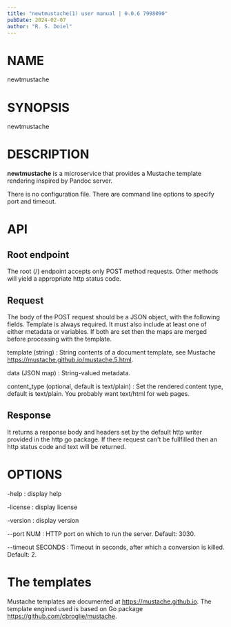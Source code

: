 ```yaml
---
title: "newtmustache(1) user manual | 0.0.6 7998090"
pubDate: 2024-02-07
author: "R. S. Doiel"
---
```


# NAME

newtmustache

# SYNOPSIS

newtmustache

# DESCRIPTION

**newtmustache** is a microservice that provides a Mustache template rendering inspired by Pandoc server.

There is no configuration file. There are command line options to specify port and timeout.

# API

## Root endpoint

The root (/) endpoint accepts only POST method requests. Other methods will yield a appropriate http status code.

##  Request

The body of the POST request should be a JSON object, with the following fields.  Template is always required. It must
also include at least one of either metadata or variables. If both are set then the maps are merged before processing
with the template.

template (string)
: String contents of a document template, see Mustache <https://mustache.github.io/mustache.5.html>.

data (JSON map)
: String-valued metadata.

content_type (optional, default is text/plain)
: Set the rendered content type, default is text/plain. You probably want text/html for web pages.

## Response

It returns a response body and headers set by the default http writer provided in the http go package.
If there request can't be fullfilled then an http status code and text will be returned.

# OPTIONS

-help
: display help

-license
: display license

-version
: display version

--port NUM
: HTTP port on which to run the server.  Default: 3030.

--timeout SECONDS
: Timeout in seconds, after which a conversion is killed.  Default: 2.

# The templates

Mustache templates are documented at <https://mustache.github.io>. The template engined
used is based on Go package <https://github.com/cbroglie/mustache>.


